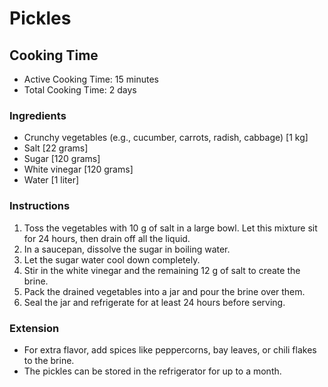 # Pickles

## Cooking Time

- Active Cooking Time: 15 minutes
- Total Cooking Time: 2 days

### Ingredients

- Crunchy vegetables (e.g., cucumber, carrots, radish, cabbage) [1 kg]
- Salt [22 grams]
- Sugar [120 grams]
- White vinegar [120 grams]
- Water [1 liter]

### Instructions

1.  Toss the vegetables with 10 g of salt in a large bowl. Let this mixture sit for 24 hours, then drain off all the liquid.
2.  In a saucepan, dissolve the sugar in boiling water.
3.  Let the sugar water cool down completely.
4.  Stir in the white vinegar and the remaining 12 g of salt to create the brine.
5.  Pack the drained vegetables into a jar and pour the brine over them.
6.  Seal the jar and refrigerate for at least 24 hours before serving.

### Extension

- For extra flavor, add spices like peppercorns, bay leaves, or chili flakes to the brine.
- The pickles can be stored in the refrigerator for up to a month.